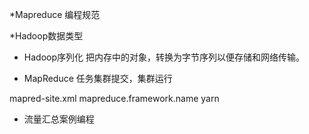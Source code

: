 *Mapreduce 编程规范

*Hadoop数据类型


* Hadoop序列化
把内存中的对象，转换为字节序列以便存储和网络传输。

* MapReduce 任务集群提交，集群运行

mapred-site.xml
	<!--配置MR运行的框架-->
	<property>
	<name>mapreduce.framework.name</name>
	<value>yarn</value>
	</property>		
	
* 流量汇总案例编程
